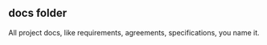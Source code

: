 docs folder
-----------

All project docs, like requirements, agreements, specifications, you name it.
